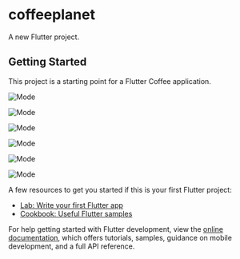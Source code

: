 # coffeeplanet

A new Flutter project.

## Getting Started

This project is a starting point for a Flutter Coffee application.

![Mode](assets/images/login)

![Mode](assets/images/signup)

![Mode](assets/images/home)

![Mode](assets/images/cart)

![Mode](assets/images/notify)

![Mode](assets/images/user)

A few resources to get you started if this is your first Flutter project:

- [Lab: Write your first Flutter app](https://docs.flutter.dev/get-started/codelab)
- [Cookbook: Useful Flutter samples](https://docs.flutter.dev/cookbook)

For help getting started with Flutter development, view the
[online documentation](https://docs.flutter.dev/), which offers tutorials,
samples, guidance on mobile development, and a full API reference.
